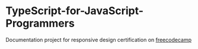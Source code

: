 # TypeScript-for-JavaScript-Programmers
Documentation project for  responsive design certification on [freecodecamp](https://www.freecodecamp.org/learn/responsive-web-design/responsive-web-design-projects/build-a-technical-documentation-page)
